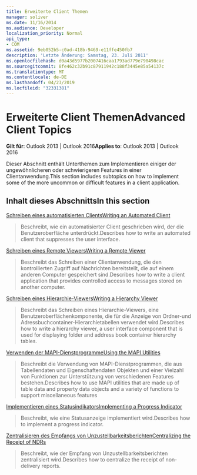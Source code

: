 ```yaml
---
title: Erweiterte Client Themen
manager: soliver
ms.date: 11/16/2014
ms.audience: Developer
localization_priority: Normal
api_type:
- COM
ms.assetid: 9eb052b5-c0ad-418b-9469-e11ffe450fb7
description: 'Letzte Änderung: Samstag, 23. Juli 2011'
ms.openlocfilehash: d0a43d5977b2007416caa1793ad779e790498cac
ms.sourcegitcommit: 8fe462c32b91c87911942c188f3445e85a54137c
ms.translationtype: MT
ms.contentlocale: de-DE
ms.lasthandoff: 04/23/2019
ms.locfileid: "32331381"
---
```

# <a name="advanced-client-topics"></a><span data-ttu-id="7599f-103">Erweiterte Client Themen</span><span class="sxs-lookup"><span data-stu-id="7599f-103">Advanced Client Topics</span></span>

  
  
<span data-ttu-id="7599f-104">**Gilt für**: Outlook 2013 | Outlook 2016</span><span class="sxs-lookup"><span data-stu-id="7599f-104">**Applies to**: Outlook 2013 | Outlook 2016</span></span> 
  
<span data-ttu-id="7599f-105">Dieser Abschnitt enthält Unterthemen zum Implementieren einiger der ungewöhnlicheren oder schwierigeren Features in einer Clientanwendung.</span><span class="sxs-lookup"><span data-stu-id="7599f-105">This section includes subtopics on how to implement some of the more uncommon or difficult features in a client application.</span></span>
  
## <a name="in-this-section"></a><span data-ttu-id="7599f-106">Inhalt dieses Abschnitts</span><span class="sxs-lookup"><span data-stu-id="7599f-106">In this section</span></span>

[<span data-ttu-id="7599f-107">Schreiben eines automatisierten Clients</span><span class="sxs-lookup"><span data-stu-id="7599f-107">Writing an Automated Client</span></span>](writing-an-automated-client.md)
  
> <span data-ttu-id="7599f-108">Beschreibt, wie ein automatisierter Client geschrieben wird, der die Benutzeroberfläche unterdrückt.</span><span class="sxs-lookup"><span data-stu-id="7599f-108">Describes how to write an automated client that suppresses the user interface.</span></span>
    
[<span data-ttu-id="7599f-109">Schreiben eines Remote Viewers</span><span class="sxs-lookup"><span data-stu-id="7599f-109">Writing a Remote Viewer</span></span>](writing-a-remote-viewer.md)
  
> <span data-ttu-id="7599f-110">Beschreibt das Schreiben einer Clientanwendung, die den kontrollierten Zugriff auf Nachrichten bereitstellt, die auf einem anderen Computer gespeichert sind.</span><span class="sxs-lookup"><span data-stu-id="7599f-110">Describes how to write a client application that provides controlled access to messages stored on another computer.</span></span>
    
[<span data-ttu-id="7599f-111">Schreiben eines Hierarchie-Viewers</span><span class="sxs-lookup"><span data-stu-id="7599f-111">Writing a Hierarchy Viewer</span></span>](writing-a-hierarchy-viewer.md)
  
> <span data-ttu-id="7599f-112">Beschreibt das Schreiben eines Hierarchie-Viewers, eine Benutzeroberflächenkomponente, die für die Anzeige von Ordner-und Adressbuchcontainer-Hierarchietabellen verwendet wird.</span><span class="sxs-lookup"><span data-stu-id="7599f-112">Describes how to write a hierarchy viewer, a user interface component that is used for displaying folder and address book container hierarchy tables.</span></span>
    
[<span data-ttu-id="7599f-113">Verwenden der MAPI-Dienstprogramme</span><span class="sxs-lookup"><span data-stu-id="7599f-113">Using the MAPI Utilities</span></span>](using-the-mapi-utilities.md)
  
> <span data-ttu-id="7599f-114">Beschreibt die Verwendung von MAPI-Dienstprogrammen, die aus Tabellendaten und Eigenschaftendaten Objekten und einer Vielzahl von Funktionen zur Unterstützung von verschiedenen Features bestehen.</span><span class="sxs-lookup"><span data-stu-id="7599f-114">Describes how to use MAPI utilities that are made up of table data and property data objects and a variety of functions to support miscellaneous features</span></span>
    
[<span data-ttu-id="7599f-115">Implementieren eines Statusindikators</span><span class="sxs-lookup"><span data-stu-id="7599f-115">Implementing a Progress Indicator</span></span>](implementing-a-progress-indicator.md)
  
> <span data-ttu-id="7599f-116">Beschreibt, wie eine Statusanzeige implementiert wird.</span><span class="sxs-lookup"><span data-stu-id="7599f-116">Describes how to implement a progress indicator.</span></span>
    
[<span data-ttu-id="7599f-117">Zentralisieren des Empfangs von Unzustellbarkeitsberichten</span><span class="sxs-lookup"><span data-stu-id="7599f-117">Centralizing the Receipt of NDRs</span></span>](centralizing-the-receipt-of-ndrs.md)
  
> <span data-ttu-id="7599f-118">Beschreibt, wie der Empfang von Unzustellbarkeitsberichten zentralisiert wird.</span><span class="sxs-lookup"><span data-stu-id="7599f-118">Describes how to centralize the receipt of non-delivery reports.</span></span>
    

